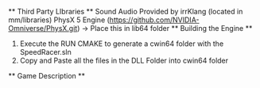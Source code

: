 ** Third Party LIbraries **
Sound Audio Provided by irrKlang (located in mm/libraries)
PhysX 5 Engine (https://github.com/NVIDIA-Omniverse/PhysX.git) -> Place this in lib64 folder
** Building the Engine ** 
1. Execute the RUN CMAKE to generate a cwin64 folder with the SpeedRacer.sln
2. Copy and Paste all the files in the DLL Folder into cwin64 folder

** Game Description ** 
